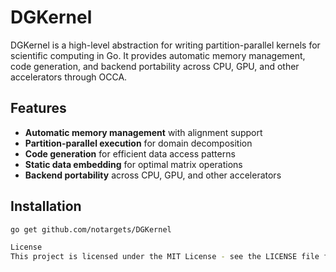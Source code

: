 # DGKernel

DGKernel is a high-level abstraction for writing partition-parallel kernels for scientific computing in Go. It provides automatic memory management, code generation, and backend portability across CPU, GPU, and other accelerators through OCCA.

## Features

- **Automatic memory management** with alignment support
- **Partition-parallel execution** for domain decomposition
- **Code generation** for efficient data access patterns
- **Static data embedding** for optimal matrix operations
- **Backend portability** across CPU, GPU, and other accelerators

## Installation

```bash
go get github.com/notargets/DGKernel

License
This project is licensed under the MIT License - see the LICENSE file for details.
